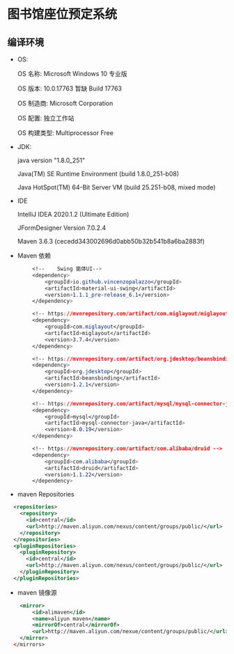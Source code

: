 # 图书馆座位预定系统


## 编译环境

+ OS:
    
    OS 名称:          Microsoft Windows 10 专业版
    
    OS 版本:          10.0.17763 暂缺 Build 17763
    
    OS 制造商:        Microsoft Corporation
    
    OS 配置:          独立工作站
    
    OS 构建类型:      Multiprocessor Free
    

+ JDK:

    java version "1.8.0_251"
    
    Java(TM) SE Runtime Environment (build 1.8.0_251-b08)
    
    Java HotSpot(TM) 64-Bit Server VM (build 25.251-b08, mixed mode)
   
   
+ IDE

    IntelliJ IDEA 2020.1.2 (Ultimate Edition)
            
    JFormDesigner Version 7.0.2.4
    
    Maven 3.6.3 (cecedd343002696d0abb50b32b541b8a6ba2883f)
    
+ Maven 依赖
    
```css
        <!--    Swing 窗体UI-->
        <dependency>
            <groupId>io.github.vincenzopalazzo</groupId>
            <artifactId>material-ui-swing</artifactId>
            <version>1.1.1_pre-release_6.1</version>
        </dependency>

        <!-- https://mvnrepository.com/artifact/com.miglayout/miglayout -->
        <dependency>
            <groupId>com.miglayout</groupId>
            <artifactId>miglayout</artifactId>
            <version>3.7.4</version>
        </dependency>

        <!-- https://mvnrepository.com/artifact/org.jdesktop/beansbinding -->
        <dependency>
            <groupId>org.jdesktop</groupId>
            <artifactId>beansbinding</artifactId>
            <version>1.2.1</version>
        </dependency>

        <!-- https://mvnrepository.com/artifact/mysql/mysql-connector-java -->
        <dependency>
            <groupId>mysql</groupId>
            <artifactId>mysql-connector-java</artifactId>
            <version>8.0.19</version>
        </dependency>

        <!-- https://mvnrepository.com/artifact/com.alibaba/druid -->
        <dependency>
            <groupId>com.alibaba</groupId>
            <artifactId>druid</artifactId>
            <version>1.1.22</version>
        </dependency>

```

+ maven Repositories

```xml
  <repositories>
    <repository>
      <id>central</id>
      <url>http://maven.aliyun.com/nexus/content/groups/public/</url>
    </repository>
  </repositories>
  <pluginRepositories>
    <pluginRepository>
      <id>central</id>
      <url>http://maven.aliyun.com/nexus/content/groups/public/</url>
    </pluginRepository>
  </pluginRepositories>
```

+ maven 镜像源

```xml
	<mirror>
		<id>alimaven</id>
		<name>aliyun maven</name>
		<mirrorOf>central</mirrorOf>
		<url>http://maven.aliyun.com/nexue/content/groups/public/</url>
	</mirror>
  </mirrors>
```
